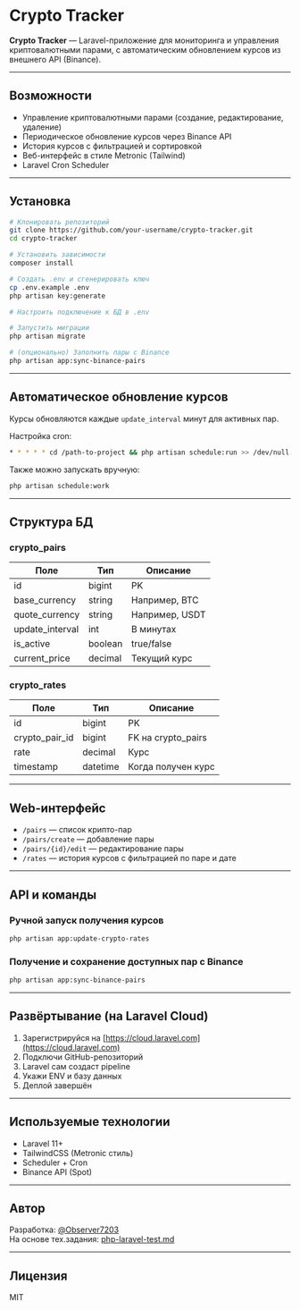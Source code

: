 # Crypto Tracker

**Crypto Tracker** — Laravel-приложение для мониторинга и управления криптовалютными парами, с автоматическим обновлением курсов из внешнего API (Binance).

---

## Возможности

- Управление криптовалютными парами (создание, редактирование, удаление)
- Периодическое обновление курсов через Binance API
- История курсов с фильтрацией и сортировкой
- Веб-интерфейс в стиле Metronic (Tailwind)
- Laravel Cron Scheduler

---

## Установка

```bash
# Клонировать репозиторий
git clone https://github.com/your-username/crypto-tracker.git
cd crypto-tracker

# Установить зависимости
composer install

# Создать .env и сгенерировать ключ
cp .env.example .env
php artisan key:generate

# Настроить подключение к БД в .env

# Запустить миграции
php artisan migrate

# (опционально) Заполнить пары с Binance
php artisan app:sync-binance-pairs
```

---

## Автоматическое обновление курсов

Курсы обновляются каждые `update_interval` минут для активных пар.

Настройка cron:

```bash
* * * * * cd /path-to-project && php artisan schedule:run >> /dev/null 2>&1
```

Также можно запускать вручную:

```bash
php artisan schedule:work
```

---

## Структура БД

### crypto_pairs
| Поле | Тип | Описание |
|------|-----|----------|
| id | bigint | PK |
| base_currency | string | Например, BTC |
| quote_currency | string | Например, USDT |
| update_interval | int | В минутах |
| is_active | boolean | true/false |
| current_price | decimal | Текущий курс |

### crypto_rates
| Поле | Тип | Описание |
|------|-----|----------|
| id | bigint | PK |
| crypto_pair_id | bigint | FK на crypto_pairs |
| rate | decimal | Курс |
| timestamp | datetime | Когда получен курс |

---

## Web-интерфейс

- `/pairs` — список крипто-пар
- `/pairs/create` — добавление пары
- `/pairs/{id}/edit` — редактирование пары
- `/rates` — история курсов с фильтрацией по паре и дате

---

## API и команды

### Ручной запуск получения курсов
```bash
php artisan app:update-crypto-rates
```

### Получение и сохранение доступных пар с Binance
```bash
php artisan app:sync-binance-pairs
```

---

## Развёртывание (на Laravel Cloud)

1. Зарегистрируйся на [https://cloud.laravel.com](https://cloud.laravel.com)
2. Подключи GitHub-репозиторий
3. Laravel сам создаст pipeline
4. Укажи ENV и базу данных
5. Деплой завершён 

---

## Используемые технологии
- Laravel 11+
- TailwindCSS (Metronic стиль)
- Scheduler + Cron
- Binance API (Spot)

---

##  Автор
Разработка: [@Observer7203](https://github.com/Observer7203)  
На основе тех.задания: [php-laravel-test.md](./php-laravel-test.md)

---

## Лицензия
MIT

